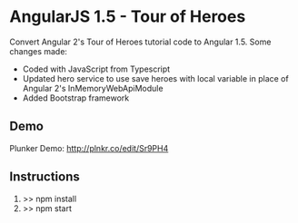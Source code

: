<h1>AngularJS 1.5 - Tour of Heroes</h1>
<p>
	Convert Angular 2's Tour of Heroes tutorial code to Angular 1.5. Some changes made:
</p>
<ul>
	<li>Coded with JavaScript from Typescript</li>
	<li>Updated hero service to use save heroes with local variable in place of Angular 2's InMemoryWebApiModule</li>
	<li>Added Bootstrap framework</li>
</ul>
<h2>Demo</h2>
<p>
Plunker Demo: <a href="http://plnkr.co/edit/Sr9PH4" target="_blank">http://plnkr.co/edit/Sr9PH4</a>
</p>

<h2>Instructions</h2>
<ol>
	<li>&gt;&gt; npm install</li>
	<li>&gt;&gt; npm start</li>
</ol>
